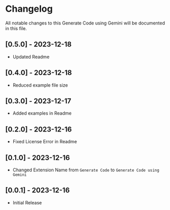 # Changelog

All notable changes to this Generate Code using Gemini will be documented in this file.

## [0.5.0] - 2023-12-18

- Updated Readme

## [0.4.0] - 2023-12-18

- Reduced example file size

## [0.3.0] - 2023-12-17

- Added examples in Readme

## [0.2.0] - 2023-12-16

- Fixed License Error in Readme

## [0.1.0] - 2023-12-16

- Changed Extension Name from `Generate Code` to `Generate Code using Gemini`

## [0.0.1] - 2023-12-16

- Initial Release
